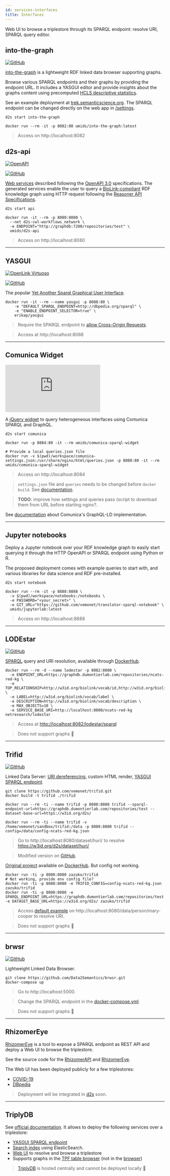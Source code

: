 ```yaml
---
id: services-interfaces
title: Interfaces
---
```


Web UI to browse a triplestore through its SPARQL endpoint: resolve URI, SPARQL query editor.

## into-the-graph

[![GitHub](https://img.shields.io/github/stars/MaastrichtU-IDS/into-the-graph?label=GitHub&style=social)](https://github.com/MaastrichtU-IDS/into-the-graph)

[into-the-graph](https://github.com/MaastrichtU-IDS/into-the-graph) is a lightweight RDF linked data browser supporting graphs.

Browse various SPARQL endpoints and their graphs by providing the endpoint URL. It includes a YASGUI editor and provide insights about the graphs content using  precomputed [HCLS descriptive statistics](https://github.com/MaastrichtU-IDS/d2s-scripts-repository/tree/master/sparql/compute-hcls-stats).

See an example deployment at [trek.semanticscience.org](http://trek.semanticscience.org). The SPARQL endpoint can be changed directly on the web app in [/settings](http://trek.semanticscience.org/settings).

```shell
d2s start into-the-graph

docker run --rm -it -p 8082:80 umids/into-the-graph:latest
```

> Access on http://localhost:8082

## d2s-api

[![OpenAPI](/img/openapi-logo.png)](https://www.openapis.org/)

[![GitHub](https://img.shields.io/github/stars/MaastrichtU-IDS/d2s-api?label=GitHub&style=social)](https://github.com/MaastrichtU-IDS/d2s-api)

[Web services](https://github.com/MaastrichtU-IDS/d2s-api) described following the [OpenAPI 3.0](http://spec.openapis.org/oas/v3.0.1) specifications. The generated services enable the user to query a [BioLink-compliant](https://biolink.github.io/biolink-model/) RDF knowledge graph using HTTP request following the [Reasoner API Specifications](https://github.com/NCATS-Tangerine/NCATS-ReasonerStdAPI/tree/master/API). 

```shell
d2s start api

docker run -it --rm -p 8080:8080 \
  --net d2s-cwl-workflows_network \
  -e ENDPOINT="http://graphdb:7200/repositories/test" \
  umids/d2s-api
```

> Access on http://localhost:8080

---

## YASGUI

[![OpenLink Virtuoso](/img/yasgui-logo.png)](http://doc.yasgui.org/)

[![GitHub](https://img.shields.io/github/stars/OpenTriply/YASGUI?label=GitHub&style=social)](https://github.com/OpenTriply/YASGUI)

The popular [Yet Another Sparql Graphical User Interface](https://hub.docker.com/r/erikap/yasgui).

```shell
docker run -it --rm --name yasgui -p 8088:80 \
	-e "DEFAULT_SPARQL_ENDPOINT=http://dbpedia.org/sparql" \
	-e "ENABLE_ENDPOINT_SELECTOR=true" \
	erikap/yasgui
```

> Require the SPARQL endpoint to [allow Cross-Origin Requests](https://addons.mozilla.org/fr/firefox/addon/cors-everywhere/).

> Access at http://localhost:8088

---

## Comunica Widget

[![GitHub](https://img.shields.io/github/stars/comunica/jQuery-Widget.js?label=GitHub&style=social)](https://github.com/comunica/jQuery-Widget.js)

A [jQuery widget](http://query.linkeddatafragments.org/) to query heterogeneous interfaces using Comunica SPARQL and GraphQL.  

```shell
d2s start comunica

docker run -p 8084:80 -it --rm umids/comunica-sparql-widget

# Provide a local queries.json file
docker run -v $(pwd)/workspace/comunica-settings.json:/usr/share/nginx/html/queries.json -p 8080:80 -it --rm umids/comunica-sparql-widget
```

> Access on http://localhost:8084

> `settings.json` file and `queries` needs to be changed before `docker build`. See [documentation](https://github.com/vemonet/jQuery-Widget.js).

> **TODO**: improve how settings and queries pass (script to download them from URL before starting nginx?.

See [documentation](https://comunica.github.io/Article-ISWC2018-Demo-GraphQlLD/) about Comunica's GraphQL-LD implementation.

---

## Jupyter notebooks

Deploy a Jupyter notebook over your RDF knowledge graph to  easily start querying it through the HTTP OpenAPI or SPARQL endpoint  using Python or R. 

The proposed deployment comes with example queries to start with, and various libraries for data science and RDF pre-installed.

```shell
d2s start notebook

docker run --rm -it -p 8888:8888 \
  -v $(pwd)/workspace/notebooks:/notebooks \
  -e PASSWORD="<your_secret>" \
  -e GIT_URL="https://github.com/vemonet/translator-sparql-notebook" \
  umids/jupyterlab:latest
```

> Access on http://localhost:8888

---

## LODEstar

[![GitHub](https://img.shields.io/github/stars/EBISPOT/lodestar?label=GitHub&style=social)](https://github.com/EBISPOT/lodestar)

[SPARQL](https://www.w3.org/TR/sparql11-query/) query and URI resolution, available through [DockerHub](https://hub.docker.com/r/netresearch/lodestar).

```shell
docker run --rm -d --name lodestar -p 8082:8080 \
  -e ENDPOINT_URL=https://graphdb.dumontierlab.com/repositories/ncats-red-kg \
  -e TOP_RELATIONSHIP=http://w3id.org/biolink/vocab/id,http://w3id.org/biolink/vocab/name,http://w3id.org/biolink/vocab/description \
  -e LABEL=http://w3id.org/biolink/vocab/label \
  -e DESCRIPTION=http://w3id.org/biolink/vocab/description \
  -e MAX_OBJECTS=10 \
  -e SERVICE_BASE_URI=http://localhost:8080/ncats-red-kg netresearch/lodestar
```

> Access at [http://localhost:8082/lodestar/sparql](http://localhost:8082/lodestar/sparql)

> Does not support graphs 🚫

---

## Trifid

[![GitHub](https://img.shields.io/github/stars/zazuko/trifid?label=GitHub&style=social)](https://github.com/zazuko/trifid)

Linked Data Server: [URI dereferencing](http://lod.opentransportdata.swiss/sparql/), custom HTML render, [YASGUI SPARQL endpoint](http://lod.opentransportdata.swiss/sparql/).

```shell
git clone https://github.com/vemonet/trifid.git
docker build -t trifid ./trifid

docker run --rm -ti --name trifid -p 8080:8080 trifid --sparql-endpoint-url=https://graphdb.dumontierlab.com/repositories/test --dataset-base-url=https://w3id.org/d2s/

docker run --rm -ti --name trifid -v /home/vemonet/sandbox/trifid:/data -p 8080:8080 trifid --config=/data/config-ncats-red-kg.json
```

> Go to http://localhost:8080/dataset/huri/ to resolve https://w3id.org/d2s/dataset/huri/ 

> Modified version on [GitHub](https://github.com/vemonet/trifid).

[Original project](https://github.com/zazuko/trifid) available on [DockerHub](https://hub.docker.com/r/zazuko/trifid/). But config not working.

```shell
docker run -ti -p 8080:8080 zazuko/trifid
# Not working, provide env config file?
docker run -ti -p 8080:8080 -e TRIFID_CONFIG=config-ncats-red-kg.json zazuko/trifid
docker run -ti -p 8080:8080 -e SPARQL_ENDPOINT_URL=https://graphdb.dumontierlab.com/repositories/test -e DATASET_BASE_URL=https://w3id.org/d2s/ zazuko/trifid
```

> Access [default example](https://github.com/zazuko/tbbt-ld/blob/master/dist/tbbt.nq) on http://localhost:8080/data/person/mary-cooper to resolve URI.

> Does not support graphs 🚫

---

## brwsr

[![GitHub](https://img.shields.io/github/stars/Data2Semantics/brwsr?label=GitHub&style=social)](https://github.com/Data2Semantics/brwsr)

Lightweight Linked Data Browser.

```shell
git clone https://github.com/Data2Semantics/brwsr.git
docker-compose up
```

> Go to http://localhost:5000.

> Change the SPARQL endpoint in the [docker-compose.yml](https://github.com/Data2Semantics/brwsr/blob/master/docker-compose.yml).

> Does not support graphs 🚫

---

## RhizomerEye

[RhizomerEye](https://rhizomer.rhizomik.net/about) is a tool to expose a SPARQL endpoint as REST API and deploy a Web UI to browse the triplestore.

See the source code for the [RhizomerAPI](https://github.com/rhizomik/rhizomerAPI) and [RhizomerEye](https://github.com/rhizomik/rhizomerEye).

The Web UI has been deployed publicly for a few triplestores:

* [COVID-19](https://rhizomer.rhizomik.net/datasets/covid19/ucsb:Record)
* [DBpedia](https://rhizomer.rhizomik.net/datasets/dbpedia/describe?uri=http:%2F%2Fdbpedia.org%2Fresource%2FEngland)

> Deployment will be integrated in [d2s](https://pypi.org/project/d2s/) soon.

---

## TriplyDB

See [official documentation](https://triply.cc/docs/triply-db-getting-started). It allows to deploy the following services over a triplestore:

* [YASGUI SPARQL endpoint](https://triplydb.com/wouter/linkedmdb/sparql/linkedmdb)
* [Search index](https://triplydb.com/wouter/linkedmdb/search/search) using ElasticSearch.
* [Web UI](https://triplydb.com/wouter/linkedmdb/id/actor/1) to resolve and browse a triplestore
* Supports graphs in the [TPF table browser](https://triplydb.com/wouter/linkedmdb/table) (not in the [browser](https://triplydb.com/wouter/linkedmdb/browser?resource=https%3A%2F%2Ftriplydb.com%2Fwouter%2Flinkedmdb%2Fvocab%2FActor&focus=forward))

> [TriplyDB](https://triplydb.com/) is hosted centrally and cannot be deployed locally 🚫
